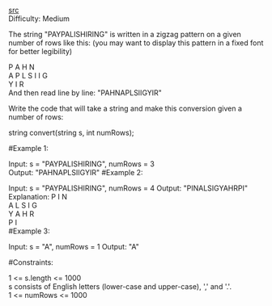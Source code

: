 [src](https://leetcode.com/problems/zigzag-conversion/)  
Difficulty: Medium  

The string "PAYPALISHIRING" is written in a zigzag pattern on a given number of rows like this: (you may want to display this pattern in a fixed font for better legibility)

P   A   H   N  
A P L S I I G  
Y   I   R  
And then read line by line: "PAHNAPLSIIGYIR"  

Write the code that will take a string and make this conversion given a number of rows:

string convert(string s, int numRows);  
 

#Example 1:

Input: s = "PAYPALISHIRING", numRows = 3  
Output: "PAHNAPLSIIGYIR"
#Example 2:

Input: s = "PAYPALISHIRING", numRows = 4
Output: "PINALSIGYAHRPI"
Explanation:
P     I    N  
A   L S  I G  
Y A   H R  
P     I  
#Example 3:

Input: s = "A", numRows = 1
Output: "A"
 

#Constraints:

1 <= s.length <= 1000  
s consists of English letters (lower-case and upper-case), ',' and '.'.  
1 <= numRows <= 1000  
